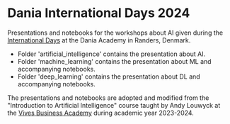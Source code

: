 # Dania International Days 2024

Presentations and notebooks for the workshops about AI given during the [International Days](https://eadania.com/international-days/) 
at the Dania Academy in Randers, Denmark.

- Folder 'artificial_intelligence' contains the presentation about AI.
- Folder 'machine_learning' contains the presentation about ML and accompanying notebooks.
- Folder 'deep_learning' contains the presentation about DL and accompanying notebooks.

The presentations and notebooks are adopted and modified from the "Introduction to Artificial Intelligence" course 
taught by Andy Louwyck at the [Vives Business Academy](https://www.vives.be/en/commercial-sciences-business-management-and-informatics/vives-business-academy-kortrijk)
during academic year 2023-2024.
